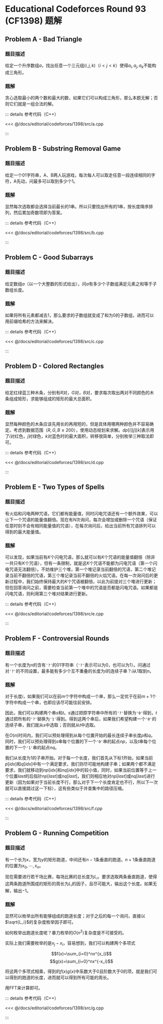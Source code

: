 # Educational Codeforces Round 93 (CF1398) 题解

## Problem A - Bad Triangle

### 题目描述

给定一个升序数组$a$，找出任意一个三元组$(i,j,k)$（$i<j<k$）使得$a_i,a_j,a_k$不能构成三角形。

### 题解

贪心选取最小的两个数和最大的数，如果它们可以构成三角形，那么本题无解；否则它们就是一组合法的解。

::: details 参考代码（C++）

<<< @/docs/editorial/codeforces/1398/src/a.cpp

:::

## Problem B - Substring Removal Game

### 题目描述

给定一个01字符串，A、B两人玩游戏，每次每人可以取走任意一段连续相同的字符，A先动，问最多可以取到多少个1。

### 题解

显然每次选取都会选择当前最长的1串。所以只要找出所有的1串，按长度降序排列，然后累加奇数项即为答案。

::: details 参考代码（C++）

<<< @/docs/editorial/codeforces/1398/src/b.cpp

:::

## Problem C - Good Subarrays

### 题目描述

给定数组$a$（以一个大整数的形式给出），问$a$有多少个子数组满足元素之和等于子数组长度。

### 题解

如果将所有元素都减去1，那么要求的子数组就变成了和为0的子数组，进而可以用前缀哈希的方法来解决。

::: details 参考代码（C++）

<<< @/docs/editorial/codeforces/1398/src/c.cpp

:::

## Problem D - Colored Rectangles

### 题目描述

给定红绿蓝三种木条，分别有$R$对，$G$对，$B$对，要求每次取出两对不同颜色的木条组成矩形，求能够组成的矩形的最大总面积。

### 题解

显然每种颜色的木条应该先用长的再用短的，但是具体用哪两种颜色并不容易确定。考虑到数据范围（$R,G,B\leq200$），使用动态规划来求解。$dp[i][j][k]$表示用了$i$对红色，$j$对绿色，$k$对蓝色时的最大面积，转移很简单，分别枚举三种取法即可。

::: details 参考代码（C++）

<<< @/docs/editorial/codeforces/1398/src/d.cpp

:::

## Problem E - Two Types of Spells

### 题目描述

有火焰和闪电两种咒语，它们都有能量值，同时闪电咒语还有一个额外效果，可以让下一个咒语的能量值翻倍。现在有$N$次询问，每次会增加或删除一个咒语（保证任意时刻不会有相同能量值的咒语），在每次询问后，给出当前所有咒语排列可以得到的最大能量值。

### 题解

可以发现，如果当前有$K$个闪电咒语，那么就可以有$K$个咒语的能量值翻倍（除非一共只有$K$个咒语），但有一条限制，就是这$K$个咒语不能都为闪电咒语（第一个闪电咒语无法翻倍）。不妨维护三个堆，第一个堆记录当前翻倍的咒语，第二个堆记录当前不翻倍的咒语，第三个堆记录当前不翻倍的火焰咒语。在每一次询问后的更新过程中，我们始终保持最大的$K$个咒语被翻倍，以此为前提对三个堆进行更新；但在回答询问之前，需要检查当前第一个堆中的咒语是否都是闪电咒语。如果都是闪电咒语，则利用第三个堆对结果进行更新。

::: details 参考代码（C++）

<<< @/docs/editorial/codeforces/1398/src/e.cpp

:::

## Problem F - Controversial Rounds

### 题目描述

有一个长度为$n$的含有`'?'`的01字符串（`'?'`表示可以为0，也可以为1）。问通过对`'?'`的不同设置，最多能有多少个互不重叠的长度为$i$的连续子串？$i$从$1$取到$n$。

### 题解

对于长度$i$，如果我们可以在前$m$个字符中构成一个串，那么一定优于在前$m+1$个字符中构成一个串，也即应该尽可能往前安排。

因此，我们可以构建两个串$s$和$t$。$s$通过把原字符串中所有的`'?'`替换为`'0'`得到，$t$通过把所有的`'?'`替换为`'1'`得到。得到这两个串后，如果我们希望构建一个`'0'`的连续子串，我们就从$s$中选取；否则就从$t$中选取。

在$O(n)$时间内，我们可以预处理得到从每个位置开始的最长连续子串长度$p$和$q$。同时，我们可以预处理得到$s$串每个位置的下一个`'0'`串的起点$np$，以及$t$串每个位置的下一个`'1'`串的起点$nq$。

我们从长度为$1$的子串开始。对于每一个长度，我们首先从下标$1$开始，如果当前$p[idx]$和$q[idx]$中有一个满足要求，我们则尽可能地构建子串；如果两个都不满足要求，我们就移动到$np[idx]$和$nq[idx]$中的较小值，同时，如果当前位置等于上一个位置$last$的后指针$np[last]$或$nq[last]$，我们则相应地对$np[last]$或$nq[last]$进行更新（因为如果对于当前长度不行，那么对于下一个长度肯定也不行，所以下一次就可以直接跳过这一下标），这有些类似于并查集中的路径压缩。

::: details 参考代码（C++）

<<< @/docs/editorial/codeforces/1398/src/f.cpp

:::

## Problem G - Running Competition

### 题目描述

有一个长为$x$，宽为$y$的矩形跑道，中间还有$n-1$条垂直的跑道。$n+1$条垂直跑道的位置为$x_0,\cdots,x_n$。

现在需要进行若干场比赛，每场比赛的总长度为$L_i$，要求选取两条垂直跑道，使得这两条跑道所围成的矩形的周长为$L_i$的因子，且尽可能大，输出这个长度。如果无解，输出$-1$。

### 题解

显然可以枚举出所有能够组成的跑道长度；对于之后的每一个询问，直接以$\sqrt{L_i}$的复杂度枚举因子即可。

如何枚举出跑道长度呢？暴力枚举的$O(n^2)$复杂度是不可接受的。

实际上我们需要枚举的是$x_j-x_i$，容易想到，我们可以构建两个多项式

$$f(x)=\sum_{i=0}^nx^{x_i}$$
$$g(x)=\sum_{i=0}^nx^{-x_i}$$

将这两个多项式相乘，得到的$f(x)g(x)$中系数大于0且阶数大于0的项，就是我们可以得到的跑道的长度，进而就可以得到所有可能的周长。

用FFT来计算即可。

::: details 参考代码（C++）

<<< @/docs/editorial/codeforces/1398/src/g.cpp

:::

<Utterances />
